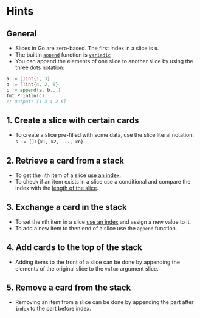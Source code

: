 # Hints

## General

- Slices in Go are zero-based. The first index in a slice is `0`.
- The builtin [`append`][append-builtin] function is [`variadic`][variadic-gobyexample]
- You can append the elements of one slice to another slice by using the three dots notation:

```go
a := []int{1, 3}
b := []int{4, 2, 6}
c := append(a, b...)
fmt.Println(c)
// Output: [1 3 4 2 6]
```

## 1. Create a slice with certain cards

- To create a slice pre-filled with some data, use the slice literal notation:
  `s := []T{x1, x2, ..., xn}`

## 2. Retrieve a card from a stack

- To get the `n`th item of a slice [use an index][go-slices].
- To check if an item exists in a slice use a conditional and compare the index with the [length of the slice][len-builtin].

## 3. Exchange a card in the stack

- To set the `n`th item in a slice [use an index][go-slices] and assign a new value to it.
- To add a new item to then end of a slice use the `append` function.

## 4. Add cards to the top of the stack

- Adding items to the front of a slice can be done by appending the elements of the original slice to the `value` argument slice.

## 5. Remove a card from the stack

- Removing an item from a slice can be done by appending the part after `index` to the part before index.

[go-slices]: https://blog.golang.org/go-slices-usage-and-internals
[make-builtin]: https://golang.org/pkg/builtin/#make
[len-builtin]: https://golang.org/pkg/builtin/#len
[append-builtin]: https://golang.org/pkg/builtin/#append
[variadic-gobyexample]: https://gobyexample.com/variadic-functions